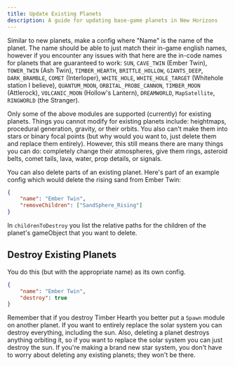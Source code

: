 ```yaml
---
title: Update Existing Planets
description: A guide for updating base-game planets in New Horizons
---
```


Similar to new planets, make a config where "Name" is the name of the planet. The name should be able to just match their in-game english names, however if you encounter any issues with that here are the in-code names for planets that are guaranteed to work: `SUN`, `CAVE_TWIN` (Ember Twin), `TOWER_TWIN` (Ash Twin), `TIMBER_HEARTH`, `BRITTLE_HOLLOW`, `GIANTS_DEEP`, `DARK_BRAMBLE`, `COMET` (Interloper), `WHITE_HOLE`, `WHITE_HOLE_TARGET` (Whitehole station I believe), `QUANTUM_MOON`, `ORBITAL_PROBE_CANNON`, `TIMBER_MOON` (Attlerock), `VOLCANIC_MOON` (Hollow's Lantern), `DREAMWORLD`, `MapSatellite`, `RINGWORLD` (the Stranger).

Only some of the above modules are supported (currently) for existing planets. Things you cannot modify for existing planets include: heightmaps, procedural generation, gravity, or their orbits. You also can't make them into stars or binary focal points (but why would you want to, just delete them and replace them entirely). However, this still means there are many things you can do: completely change their atmospheres, give them rings, asteroid belts, comet tails, lava, water, prop details, or signals.

You can also delete parts of an existing planet. Here's part of an example config which would delete the rising sand from Ember Twin:

```json title="ember_twin.json"
{
    "name": "Ember Twin",
    "removeChildren": ["SandSphere_Rising"]
}
```

In `childrenToDestroy` you list the relative paths for the children of the planet's gameObject that you want to delete.

## Destroy Existing Planets

You do this (but with the appropriate name) as its own config.

```json title="ember_twin.json"
{
    "name": "Ember Twin",
    "destroy": true
}
```

Remember that if you destroy Timber Hearth you better put a `Spawn` module on another planet. If you want to entirely replace the solar system you can destroy everything, including the sun. Also, deleting a planet destroys anything orbiting it, so if you want to replace the solar system you can just destroy the sun. If you're making a brand new star system, you don't have to worry about deleting any existing planets; they won't be there.
